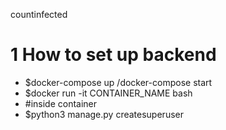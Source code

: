 countinfected

<h1>1 How to set up backend</h1>
<ul>
  <li>$docker-compose up /docker-compose start</li>
  <li>$docker run -it CONTAINER_NAME bash</li>
  <li>#inside container</li>
  <li>$python3 manage.py createsuperuser</li>
<ul>
